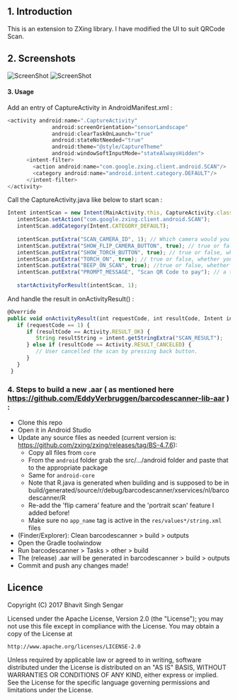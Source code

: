## 1. Introduction
This is an extension to ZXing library. I have modified the UI to suit QRCode Scan.

## 2. Screenshots

![ScreenShot](https://raw.githubusercontent.com/bhavitsengar/qrcodescanner-lib-android/master/barcodescanner/src/main/res/raw/Screenshot1.jpeg)
![ScreenShot](https://raw.githubusercontent.com/bhavitsengar/qrcodescanner-lib-android/master/barcodescanner/src/main/res/raw/Screenshot2.jpeg)

#### 3. Usage

Add an entry of CaptureActivity in AndroidManifest.xml : 
```js
<activity android:name=".CaptureActivity"
              android:screenOrientation="sensorLandscape"
              android:clearTaskOnLaunch="true"
              android:stateNotNeeded="true"
              android:theme="@style/CaptureTheme"
              android:windowSoftInputMode="stateAlwaysHidden">
      <intent-filter>
        <action android:name="com.google.zxing.client.android.SCAN"/>
        <category android:name="android.intent.category.DEFAULT"/>
      </intent-filter>
</activity>      
```

Call the CaptureActivity.java like below to start scan :
```js
Intent intentScan = new Intent(MainActivity.this, CaptureActivity.class);
   intentScan.setAction("com.google.zxing.client.android.SCAN");
   intentScan.addCategory(Intent.CATEGORY_DEFAULT);
                
   intentScan.putExtra("SCAN_CAMERA_ID", 1); // Which camera would you prefer? 1 is for front-camera and 0 is for rear-camera.
   intentScan.putExtra("SHOW_FLIP_CAMERA_BUTTON", true); // true or false, whether you want to show flip camera button or not.
   intentScan.putExtra("SHOW_TORCH_BUTTON", true); // true or false, whether you want to show torch button or not.
   intentScan.putExtra("TORCH_ON", true); // true or false, whether you want flash torch ON by default.
   intentScan.putExtra("BEEP_ON_SCAN", true); //true or false, whether you want a beep sound on successful scan.
   intentScan.putExtra("PROMPT_MESSAGE", "Scan QR Code to pay"); // a text you want to show to user on scan screen.
   
   startActivityForResult(intentScan, 1);
```
And handle the result in onActivityResult() :

```js
@Override
public void onActivityResult(int requestCode, int resultCode, Intent intent) {
   if (requestCode == 1) {
      if (resultCode == Activity.RESULT_OK) {
         String resultString = intent.getStringExtra("SCAN_RESULT");
      } else if (resultCode == Activity.RESULT_CANCELED) {
         // User cancelled the scan by pressing back button.
      }
   }
 }
```

### 4. Steps to build a new .aar ( as mentioned here https://github.com/EddyVerbruggen/barcodescanner-lib-aar ) :
 * Clone this repo
 * Open it in Android Studio
 * Update any source files as needed (current version is: https://github.com/zxing/zxing/releases/tag/BS-4.7.6):
   - Copy all files from `core`
   - From the `android` folder grab the src/.../android folder and paste that to the appropriate package
   - Same for `android-core`
   - Note that R.java is generated when building and is supposed to be in build/generated/source/r/debug/barcodescanner/xservices/nl/barcodescanner/R
   - Re-add the 'flip camera' feature and the 'portrait scan' feature I added before!
   - Make sure no `app_name` tag is active in the `res/values*/string.xml` files
 * (Finder/Explorer): Clean barcodescanner > build > outputs
 * Open the Gradle toolwindow
 * Run barcodescanner > Tasks > other > build
 * The (release) .aar will be generated in barcodescanner > build > outputs
 * Commit and push any changes made!
 
 ## Licence ##


Copyright (C) 2017 Bhavit Singh Sengar

Licensed under the Apache License, Version 2.0 (the "License");
you may not use this file except in compliance with the License.
You may obtain a copy of the License at

    http://www.apache.org/licenses/LICENSE-2.0
    
Unless required by applicable law or agreed to in writing, software
distributed under the License is distributed on an "AS IS" BASIS,
WITHOUT WARRANTIES OR CONDITIONS OF ANY KIND, either express or implied.
See the License for the specific language governing permissions and
limitations under the License.
